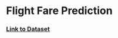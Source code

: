 # Flight Fare Prediction

### [Link to Dataset](https://www.kaggle.com/nikhilmittal/flight-fare-prediction-mh)
